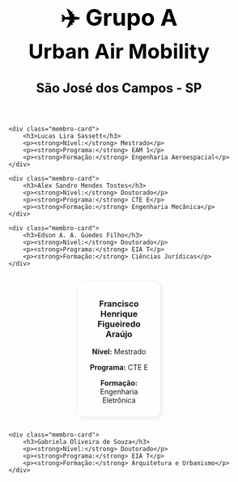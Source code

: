 <style>
/* Remove completamente a sidebar */
.md-sidebar, .md-sidebar--primary {
    display: none !important;
}

.md-main {
    margin-left: 0 !important;
}

/* Fundo da Página Inicial */
.md-main::before {
    content: "";
    background: url('assets/fundo.jpg') no-repeat center center fixed;
    background-size: cover;
    opacity: 0.3;
    position: absolute;
    top: 0;
    left: 0;
    width: 100%;
    height: 100%;
    z-index: -1;
}

/* Estilização do conteúdo */
.home-content {
    text-align: center;
    color: #000;
    padding: 20px 20px 10px; /* Reduz a margem superior */
    font-size: 180%;
    font-weight: bold;
    margin-top: -40px; /* Eleva todo o conjunto para cima */
}

.home-content h1 {
    font-size: 180%;
    font-weight: bold;
    margin-bottom: 2px;
}

.home-content h2 {
    font-size: 160%;
    font-weight: bold;
    margin-top: -5px; /* Reduz o espaço entre o título e os blocos */
}

/* Estilo dos blocos de membros */
.membros-container {
    display: flex;
    flex-wrap: wrap;
    justify-content: center;
    gap: 15px;
    margin-top: 10px; /* Reduz ainda mais a distância do topo */
}

.membro-card {
    background: rgba(255, 255, 255, 0.8);
    border-radius: 10px;
    padding: 10px;
    width: 28%;
    text-align: center;
    box-shadow: 2px 2px 10px rgba(0, 0, 0, 0.1);
}

/* Responsividade */
@media (max-width: 800px) {
    .membro-card {
        width: 45%;
    }
}

@media (max-width: 500px) {
    .membro-card {
        width: 90%;
    }
}
</style>

<div class="home-content">
    <h1>✈️ Grupo A</h1>
    <h2>Urban Air Mobility</h2>
    <p><strong>São José dos Campos - SP</strong></p>    
</div>

<div class="membros-container">

    <div class="membro-card">
        <h3>Lucas Lira Sassett</h3>
        <p><strong>Nível:</strong> Mestrado</p>
        <p><strong>Programa:</strong> EAM 1</p>
        <p><strong>Formação:</strong> Engenharia Aeroespacial</p>
    </div>

    <div class="membro-card">
        <h3>Alex Sandro Mendes Tostes</h3>
        <p><strong>Nível:</strong> Doutorado</p>
        <p><strong>Programa:</strong> CTE E</p>
        <p><strong>Formação:</strong> Engenharia Mecânica</p>
    </div>

    <div class="membro-card">
        <h3>Edson A. A. Guedes Filho</h3>
        <p><strong>Nível:</strong> Doutorado</p>
        <p><strong>Programa:</strong> EIA T</p>
        <p><strong>Formação:</strong> Ciências Jurídicas</p>
    </div>

<div class="membro-card">
        <h3>Francisco Henrique Figueiredo Araújo</h3>
        <p><strong>Nível:</strong> Mestrado</p>
        <p><strong>Programa:</strong> CTE E</p>
        <p><strong>Formação:</strong> Engenharia Eletrônica</p>
    </div>

    <div class="membro-card">
        <h3>Gabriela Oliveira de Souza</h3>
        <p><strong>Nível:</strong> Doutorado</p>
        <p><strong>Programa:</strong> EIA T</p>
        <p><strong>Formação:</strong> Arquitetura e Urbanismo</p>
    </div>

</div>
